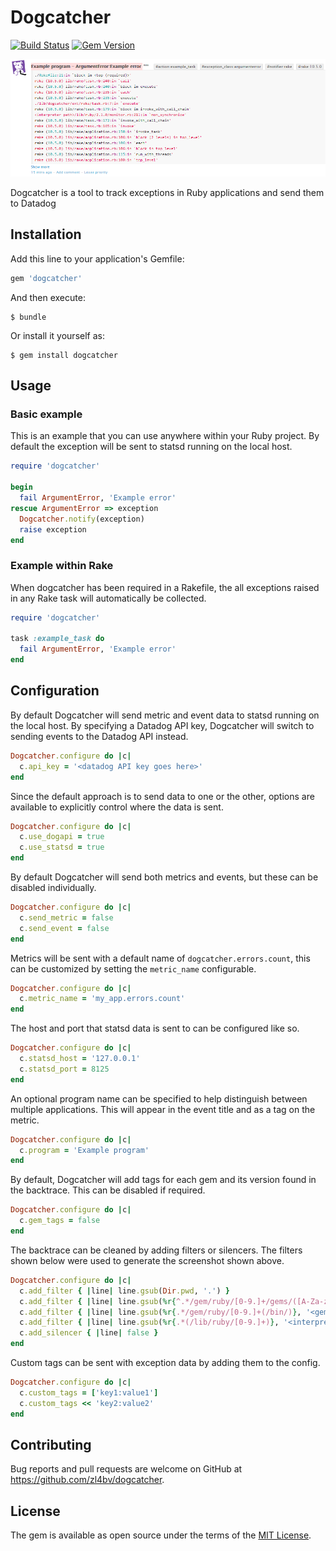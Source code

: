 # Dogcatcher

[![Build Status](https://travis-ci.org/zl4bv/dogcatcher.svg)](https://travis-ci.org/zl4bv/dogcatcher)
[![Gem Version](https://badge.fury.io/rb/dogcatcher.svg)](https://badge.fury.io/rb/dogcatcher)

![screenshot_event](support/screenshot_event.png)

Dogcatcher is a tool to track exceptions in Ruby applications and send them to Datadog

## Installation

Add this line to your application's Gemfile:

```ruby
gem 'dogcatcher'
```

And then execute:

    $ bundle

Or install it yourself as:

    $ gem install dogcatcher

## Usage

### Basic example

This is an example that you can use anywhere within your Ruby project. By
default the exception will be sent to statsd running on the local host.

```ruby
require 'dogcatcher'

begin
  fail ArgumentError, 'Example error'
rescue ArgumentError => exception
  Dogcatcher.notify(exception)
  raise exception
end
```

### Example within Rake

When dogcatcher has been required in a Rakefile, the all exceptions raised in
any Rake task will automatically be collected.

```ruby
require 'dogcatcher'

task :example_task do
  fail ArgumentError, 'Example error'
end
```

## Configuration

By default Dogcatcher will send metric and event data to statsd running on the
local host. By specifying a Datadog API key, Dogcatcher will switch to sending
events to the Datadog API instead.

```ruby
Dogcatcher.configure do |c|
  c.api_key = '<datadog API key goes here>'
end
```

Since the default approach is to send data to one or the other, options are
available to explicitly control where the data is sent.

```ruby
Dogcatcher.configure do |c|
  c.use_dogapi = true
  c.use_statsd = true
end
```

By default Dogcatcher will send both metrics and events, but these can be
disabled individually.

```ruby
Dogcatcher.configure do |c|
  c.send_metric = false
  c.send_event = false
end
```

Metrics will be sent with a default name of `dogcatcher.errors.count`, this can
be customized by setting the `metric_name` configurable.

```ruby
Dogcatcher.configure do |c|
  c.metric_name = 'my_app.errors.count'
end
```

The host and port that statsd data is sent to can be configured like so.

```ruby
Dogcatcher.configure do |c|
  c.statsd_host = '127.0.0.1'
  c.statsd_port = 8125
end
```

An optional program name can be specified to help distinguish between multiple
applications. This will appear in the event title and as a tag on the metric.

```ruby
Dogcatcher.configure do |c|
  c.program = 'Example program'
end
```

By default, Dogcatcher will add tags for each gem and its version found in the
backtrace. This can be disabled if required.

```ruby
Dogcatcher.configure do |c|
  c.gem_tags = false
end
```

The backtrace can be cleaned by adding filters or silencers. The filters
shown below were used to generate the screenshot shown above.

```ruby
Dogcatcher.configure do |c|
  c.add_filter { |line| line.gsub(Dir.pwd, '.') }
  c.add_filter { |line| line.gsub(%r{^.*/gem/ruby/[0-9.]+/gems/([A-Za-z0-9\-_]+)-([0-9.]+(\.[a-z]+(\.[0-9]+)?)?)/}, '\1 (\2) ') }
  c.add_filter { |line| line.gsub(%r{.*/gem/ruby/[0-9.]+(/bin/)}, '<gem path>\1') }
  c.add_filter { |line| line.gsub(%r{.*(/lib/ruby/[0-9.]+)}, '<interpreter path>\1') }
  c.add_silencer { |line| false }
end
```

Custom tags can be sent with exception data by adding them to the config.

```ruby
Dogcatcher.configure do |c|
  c.custom_tags = ['key1:value1']
  c.custom_tags << 'key2:value2'
end
```

## Contributing

Bug reports and pull requests are welcome on GitHub at https://github.com/zl4bv/dogcatcher.

## License

The gem is available as open source under the terms of the [MIT License](http://opensource.org/licenses/MIT).
